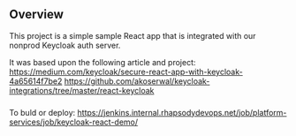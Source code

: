 ## Overview
This project is a simple sample React app that is integrated with our nonprod Keycloak auth server.

It was based upon the following article and project: 
https://medium.com/keycloak/secure-react-app-with-keycloak-4a65614f7be2
https://github.com/akoserwal/keycloak-integrations/tree/master/react-keycloak

###

To buld or deploy:
https://jenkins.internal.rhapsodydevops.net/job/platform-services/job/keycloak-react-demo/
